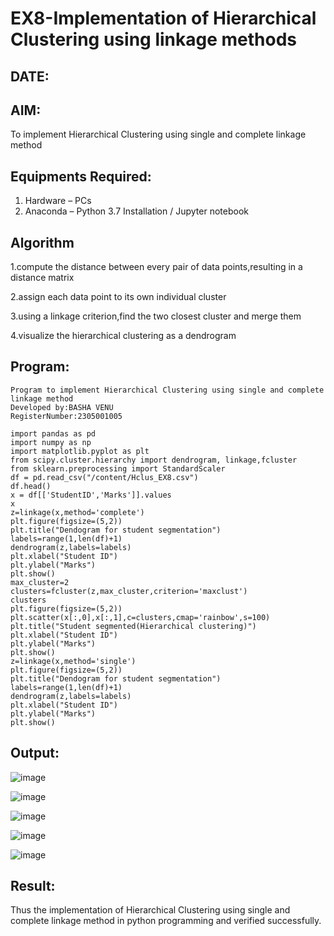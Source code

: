 # EX8-Implementation of Hierarchical Clustering using linkage methods
## DATE:
## AIM:
To implement Hierarchical Clustering using single and complete linkage method

## Equipments Required:
1. Hardware – PCs
2. Anaconda – Python 3.7 Installation / Jupyter notebook

## Algorithm
1.compute the distance between every pair of data points,resulting in a distance matrix

2.assign each data point to its own individual cluster

3.using a linkage criterion,find the two closest cluster and merge them

4.visualize the hierarchical clustering as a dendrogram

## Program:
```
Program to implement Hierarchical Clustering using single and complete linkage method
Developed by:BASHA VENU
RegisterNumber:2305001005

import pandas as pd
import numpy as np
import matplotlib.pyplot as plt
from scipy.cluster.hierarchy import dendrogram, linkage,fcluster
from sklearn.preprocessing import StandardScaler
df = pd.read_csv("/content/Hclus_EX8.csv")
df.head()
x = df[['StudentID','Marks']].values
x
z=linkage(x,method='complete')
plt.figure(figsize=(5,2))
plt.title("Dendogram for student segmentation")
labels=range(1,len(df)+1)
dendrogram(z,labels=labels)
plt.xlabel("Student ID")
plt.ylabel("Marks")
plt.show()
max_cluster=2
clusters=fcluster(z,max_cluster,criterion='maxclust')
clusters
plt.figure(figsize=(5,2))
plt.scatter(x[:,0],x[:,1],c=clusters,cmap='rainbow',s=100)
plt.title("Student segmented(Hierarchical clustering)")
plt.xlabel("Student ID")
plt.ylabel("Marks")
plt.show()
z=linkage(x,method='single')
plt.figure(figsize=(5,2))
plt.title("Dendogram for student segmentation")
labels=range(1,len(df)+1)
dendrogram(z,labels=labels)
plt.xlabel("Student ID")
plt.ylabel("Marks")
plt.show()
```

## Output:

![image](https://github.com/user-attachments/assets/4075978c-fa80-45e1-9903-1da2ab7193d0)

![image](https://github.com/user-attachments/assets/140a7305-a0d4-4f9b-9937-b090cbb6552e)

![image](https://github.com/user-attachments/assets/19829ee3-58c8-4205-a1db-1cc72ad7ae18)

![image](https://github.com/user-attachments/assets/90fbcd66-835a-4ba2-8b5c-bab3edb05e3a)

![image](https://github.com/user-attachments/assets/f1e835d1-cc1e-4dbb-991d-ffed915bb705)


## Result:
Thus the implementation of Hierarchical Clustering using single and complete linkage method in python programming and verified successfully.
